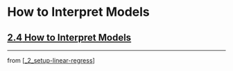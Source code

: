 # How to Interpret Models

## [**2.4** How to Interpret Models](https://livebook.manning.com/book/deep-learning-with-javascript/chapter-2/271)

---
from [[_2_setup-linear-regress]]

[//begin]: # "Autogenerated link references for markdown compatibility"
[_2_setup-linear-regress]: ../_2_setup-linear-regress.md "2 Setup Linear Regress"
[//end]: # "Autogenerated link references"